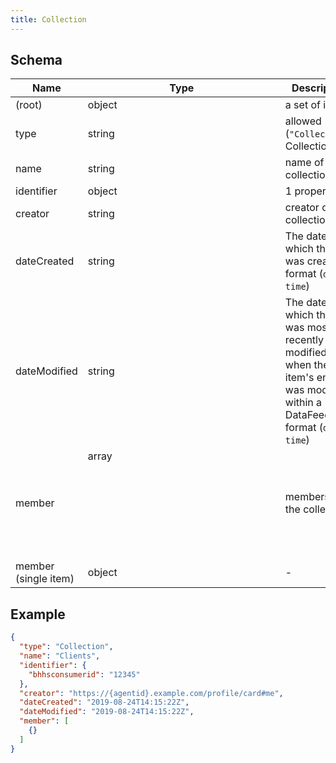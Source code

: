 ```yaml
---
title: Collection
---
```

## Schema

| Name | Type | Description |
|---|---|---|
| (root) | object | a set of items. |
| type | string | allowed (`"Collection"`) Collection |
| name | string | name of the collection |
| identifier | object |  1 properties |
| creator | string | creator of the collection |
| dateCreated | string | The date on which the item was created. format (`date-time`) |
| dateModified | string | The date on which the item was most recently modified or when the item's entry was modified within a DataFeed. format (`date-time`) |
| member | array<object> | members of the collection |
| member (single item) | object | - |

## Example



```json
{
  "type": "Collection",
  "name": "Clients",
  "identifier": {
    "bhhsconsumerid": "12345"
  },
  "creator": "https://{agentid}.example.com/profile/card#me",
  "dateCreated": "2019-08-24T14:15:22Z",
  "dateModified": "2019-08-24T14:15:22Z",
  "member": [
    {}
  ]
}
```
